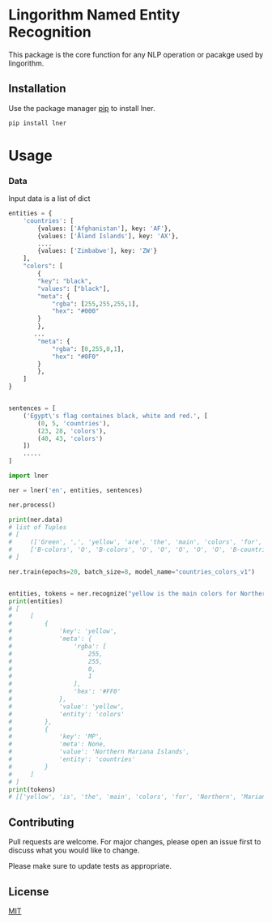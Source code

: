 # Lingorithm Named Entity Recognition
This package is the core function for any NLP operation or pacakge used by lingorithm.

## Installation

Use the package manager [pip](https://pip.pypa.io/en/stable/) to install lner.

```bash
pip install lner
```

# Usage
### Data 
Input data is a list of dict 
```Python
entities = {
    'countries': [ 
        {values: ['Afghanistan'], key: 'AF'}, 
        {values: ['Åland Islands'], key: 'AX'}, 
        ....
        {values: ['Zimbabwe'], key: 'ZW'} 
    ],
    "colors": [
        {
        "key": "black",
        "values": ["black"],
        "meta": {
            "rgba": [255,255,255,1],
            "hex": "#000"
        }
        },
       ...
        "meta": {
            "rgba": [0,255,0,1],
            "hex": "#0F0"
        }
        },
    ]
}


sentences = [
    ('Egypt\'s flag containes black, white and red.', [
        (0, 5, 'countries'),
        (23, 28, 'colors'),
        (40, 43, 'colors')
    ])
    .....
]

```
```Python
import lner

ner = lner('en', entities, sentences) 

ner.process()

print(ner.data)
# list of Tuples
# [
#     (['Green', ',', 'yellow', 'are', 'the', 'main', 'colors', 'for', 'Zimbabwe', '\'s' 'flag','.'],
#     ['B-colors', 'O', 'B-colors', 'O', 'O', 'O', 'O', 'O', 'B-countries', 'O', 'O', 'O'])
# ]

ner.train(epochs=20, batch_size=8, model_name="countries_colors_v1")


entities, tokens = ner.recognize("yellow is the main colors for Northern Mariana Islands flag.")
print(entities)
# [
#     [
#         {
#             'key': 'yellow', 
#             'meta': {
#                 'rgba': [
#                     255,
#                     255,
#                     0,
#                     1
#                 ],
#                 'hex': '#FF0'
#             }, 
#             'value': 'yellow', 
#             'entity': 'colors'
#         },
#         {
#             'key': 'MP', 
#             'meta': None, 
#             'value': 'Northern Mariana Islands', 
#             'entity': 'countries'
#         }
#     ]
# ]
print(tokens) 
# [['yellow', 'is', 'the', 'main', 'colors', 'for', 'Northern', 'Mariana', 'Islands', 'flag', '.']]
```


## Contributing
Pull requests are welcome. For major changes, please open an issue first to discuss what you would like to change.

Please make sure to update tests as appropriate.

## License
[MIT](https://choosealicense.com/licenses/mit/)